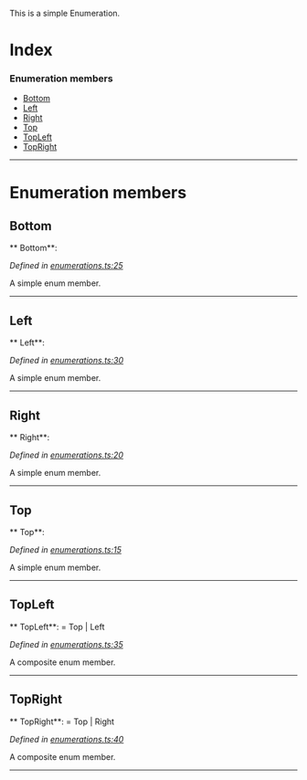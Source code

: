 

This is a simple Enumeration.

# Index

### Enumeration members

* [Bottom](_enumerations_.directions.md#bottom)
* [Left](_enumerations_.directions.md#left)
* [Right](_enumerations_.directions.md#right)
* [Top](_enumerations_.directions.md#top)
* [TopLeft](_enumerations_.directions.md#topleft)
* [TopRight](_enumerations_.directions.md#topright)

---

# Enumeration members

<a id="bottom"></a>

##  Bottom

** Bottom**:   

*Defined in [enumerations.ts:25](https://github.com/tgreyjs/typedoc-plugin-markdown/blob/master/test/src/enumerations.ts#L25)*

A simple enum member.

___

<a id="left"></a>

##  Left

** Left**:   

*Defined in [enumerations.ts:30](https://github.com/tgreyjs/typedoc-plugin-markdown/blob/master/test/src/enumerations.ts#L30)*

A simple enum member.

___

<a id="right"></a>

##  Right

** Right**:   

*Defined in [enumerations.ts:20](https://github.com/tgreyjs/typedoc-plugin-markdown/blob/master/test/src/enumerations.ts#L20)*

A simple enum member.

___

<a id="top"></a>

##  Top

** Top**:   

*Defined in [enumerations.ts:15](https://github.com/tgreyjs/typedoc-plugin-markdown/blob/master/test/src/enumerations.ts#L15)*

A simple enum member.

___

<a id="topleft"></a>

##  TopLeft

** TopLeft**:    =  Top | Left

*Defined in [enumerations.ts:35](https://github.com/tgreyjs/typedoc-plugin-markdown/blob/master/test/src/enumerations.ts#L35)*

A composite enum member.

___

<a id="topright"></a>

##  TopRight

** TopRight**:    =  Top | Right

*Defined in [enumerations.ts:40](https://github.com/tgreyjs/typedoc-plugin-markdown/blob/master/test/src/enumerations.ts#L40)*

A composite enum member.

___


